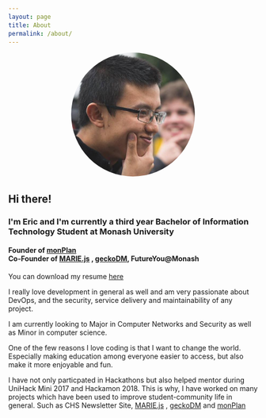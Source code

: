 ```yaml
---
layout: page
title: About
permalink: /about/
---
```


<center>
    <img src="/assets/images/lorderikir.jpg" style="width: 250px; height:250px; border-radius: 100%"/>
</center>

## Hi there!

### I'm Eric and I'm currently a third year Bachelor of Information Technology Student at Monash University

#### Founder of [monPlan](https://monplan.apps.monash.edu)  <br/> Co-Founder of [MARIE.js](https://marie-js.github.io/MARIE.js/) , [geckoDM](https://geckodm.github.io), FutureYou@Monash 


You can download my resume [here](/assets/downloads/EricJiang-Resume18.pdf")

I really love development in general as well and am very passionate about DevOps, and the security, service delivery and maintainability of any project. 

I am currently looking to Major in Computer Networks and Security as well as Minor in computer science.

One of the few reasons I love coding is that I want to change the world. Especially making education among everyone easier to access, but also make it more enjoyable and fun. 

I have not only particpated in Hackathons but also helped mentor during UniHack Mini 2017 and Hackamon 2018. 
This is why, I have worked on many projects which have been used to improve student-community life in general. Such as CHS Newsletter Site, [MARIE.js](https://marie-js.github.io/MARIE.js/) , [geckoDM](https://geckodm.github.io) and [monPlan](https://monplan.apps.monash.edu) 